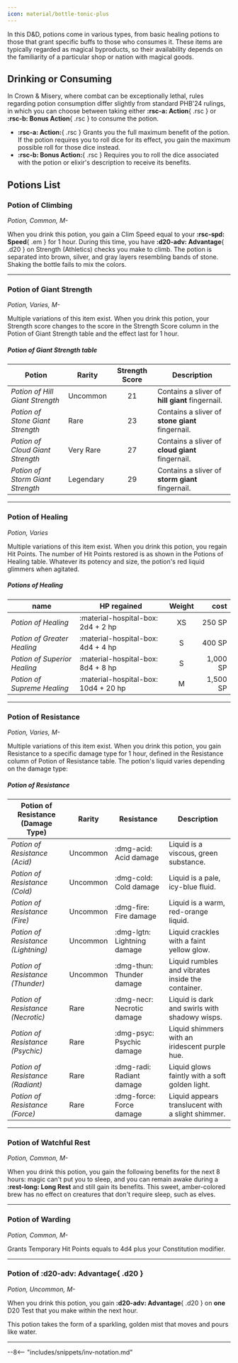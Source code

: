 ```yaml
---
icon: material/bottle-tonic-plus
---
```


In this D&D, potions come in various types, from basic healing potions to those that grant specific buffs to those who consumes it. These items are typically regarded as magical byproducts, so their availability depends on the familiarity of a particular shop or nation with magical goods.

## Drinking or Consuming

In Crown & Misery, where combat can be exceptionally lethal, rules regarding potion consumption differ slightly from standard PHB'24 rulings, in which you can choose between taking either **:rsc-a: Action**{ .rsc } or **:rsc-b: Bonus Action**{ .rsc } to consume the potion.

- **:rsc-a: Action:**{ .rsc } Grants you the full maximum benefit of the potion. If the potion requires you to roll dice for its effect, you gain the maximum possible roll for those dice instead.
- **:rsc-b: Bonus Action:**{ .rsc } Requires you to roll the dice associated with the potion or elixir's description to receive its benefits.

## Potions List

### Potion of Climbing

*Potion, Common, M-*

When you drink this potion, you gain a Clim Speed equal to your **:rsc-spd: Speed**{ .em } for 1 hour. During this time, you have **:d20-adv: Advantage**{ .d20 } on Strength (Athletics) checks you make to climb. The potion is separated into brown, silver, and gray layers resembling bands of stone. Shaking the bottle fails to mix the colors.

---

### Potion of Giant Strength

*Potion, Varies, M-*

Multiple variations of this item exist. When you drink this potion, your Strength score changes to the score in the Strength Score column in the Potion of Giant Strength table and the effect last for 1 hour.

##### Potion of Giant Strength table

| Potion | Rarity | Strength Score | Description |
|---|---|:-:|---|
| *Potion of Hill Giant Strength* | Uncommon | 21 | Contains a sliver of **hill giant** fingernail. |
| *Potion of Stone Giant Strength* | Rare | 23 | Contains a sliver of **stone giant** fingernail. |
| *Potion of Cloud Giant Strength* | Very Rare | 27 | Contains a sliver of **cloud giant** fingernail. |
| *Potion of Storm Giant Strength* | Legendary | 29 | Contains a sliver of **storm giant** fingernail. |

---

### Potion of Healing

*Potion, Varies*

Multiple variations of this item exist. When you drink this potion, you regain Hit Points. The number of Hit Points restored is as shown in the Potions of Healing table. Whatever its potency and size, the potion's red liquid glimmers when agitated.

##### Potions of Healing
    
| name | HP regained | Weight | cost |
|---|---|:-:|--:|
| *Potion of Healing* | :material-hospital-box: 2d4 + 2 hp | XS | 250 SP |
| *Potion of Greater Healing* | :material-hospital-box: 4d4 + 4 hp | S | 400 SP | 
| *Potion of Superior Healing* | :material-hospital-box: 8d4 + 8 hp | S | 1,000 SP |
| *Potion of Supreme Healing* | :material-hospital-box: 10d4 + 20 hp | M | 1,500 SP |

---

### Potion of Resistance

*Potion, Varies, M-*

Multiple variations of this item exist. When you drink this potion, you gain Resistance to a specific damage type for 1 hour, defined in the Resistance column of Potion of Resistance table. The potion's liquid varies depending on the damage type:

##### Potion of Resistance

| Potion of Resistance (Damage Type) | Rarity | Resistance | Description |
|---|---|---|---|
| *Potion of Resistance (Acid)* | Uncommon | :dmg-acid: Acid damage | Liquid is a viscous, green substance. |
| *Potion of Resistance (Cold)* | Uncommon | :dmg-cold: Cold damage | Liquid is a pale, icy-blue fluid. |
| *Potion of Resistance (Fire)* | Uncommon | :dmg-fire: Fire damage | Liquid is a warm, red-orange liquid. |
| *Potion of Resistance (Lightning)* | Uncommon | :dmg-lgtn: Lightning damage | Liquid crackles with a faint yellow glow. |
| *Potion of Resistance (Thunder)* | Uncommon | :dmg-thun: Thunder damage | Liquid rumbles and vibrates inside the container. |
| *Potion of Resistance (Necrotic)* | Rare | :dmg-necr: Necrotic damage | Liquid is dark and swirls with shadowy wisps. |
| *Potion of Resistance (Psychic)* | Rare | :dmg-psyc: Psychic damage | Liquid shimmers with an iridescent purple hue. |
| *Potion of Resistance (Radiant)* | Rare | :dmg-radi: Radiant damage | Liquid glows faintly with a soft golden light. |
| *Potion of Resistance (Force)* | Rare | :dmg-force: Force damage | Liquid appears translucent with a slight shimmer. |

---

### Potion of Watchful Rest

*Potion, Common, M-*

When you drink this potion, you gain the following benefits for the next 8 hours: magic can't put you to sleep, and you can remain awake during a **:rest-long: Long Rest** and still gain its benefits. This sweet, amber-colored brew has no effect on creatures that don't require sleep, such as elves.

---

### Potion of Warding

*Potion, Common, M-*

Grants Temporary Hit Points equals to 4d4 plus your Constitution modifier.

---

### Potion of **:d20-adv: Advantage**{ .d20 } 

*Potion, Uncommon, M-*

When you drink this potion, you gain **:d20-adv: Advantage**{ .d20 } on **one** D20 Test that you make within the next hour.

This potion takes the form of a sparkling, golden mist that moves and pours like water.

---

--8<-- "includes/snippets/inv-notation.md"